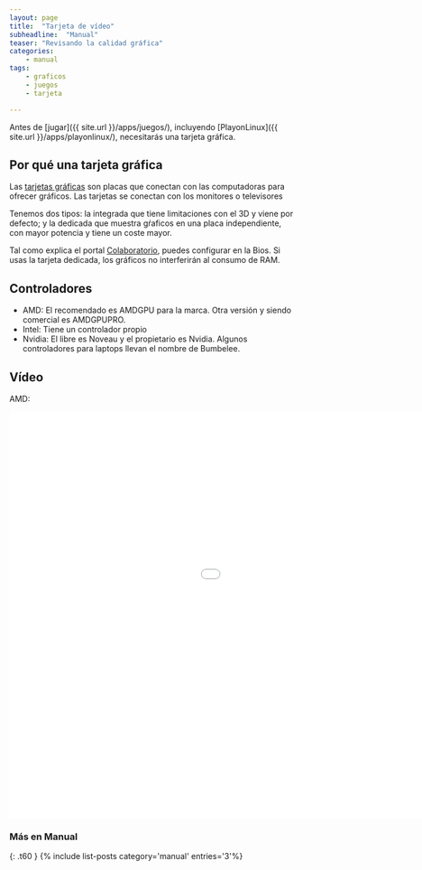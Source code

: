 ```yaml
---
layout: page
title:  "Tarjeta de vídeo"
subheadline:  "Manual"
teaser: "Revisando la calidad gráfica"
categories:
    - manual
tags:
    - graficos
    - juegos
    - tarjeta

---
```


Antes de [jugar]({{ site.url }}/apps/juegos/), incluyendo [PlayonLinux]({{ site.url }}/apps/playonlinux/), necesitarás una tarjeta gráfica.

## Por qué una tarjeta gráfica

Las [tarjetas gráficas](https://es.wikipedia.org/wiki/Tarjeta_gr%C3%A1fica) son placas que conectan con las computadoras para ofrecer gráficos. Las tarjetas se conectan con los monitores o televisores

Tenemos dos tipos: la integrada que tiene limitaciones con el 3D y viene por defecto; y la dedicada que muestra gŕaficos en una placa independiente, con mayor potencia y tiene un coste mayor.

Tal como explica el portal [Colaboratorio](https://colaboratorio.net/juan/colaboratorio/2017/tarjeta-grafica-comprar-gnulinux/), puedes configurar en la Bios. Si usas la tarjeta dedicada, los gráficos no interferirán al consumo de RAM.

## Controladores

* AMD: El recomendado es AMDGPU para la marca. Otra versión y siendo comercial es AMDGPUPRO.
* Intel: Tiene un controlador propio
* Nvidia: El libre es Noveau y el propietario es Nvidia. Algunos controladores para laptops llevan el nombre de Bumbelee.

## Vídeo
AMD:
<div class="flex-video">
        <iframe width="1280" height="720" src="//www.youtube.com/embed/sHoC9nZNcS0" frameborder="0" allowfullscreen></iframe>
</div>

### Más en Manual
{: .t60 }
{% include list-posts category='manual' entries='3'%}

